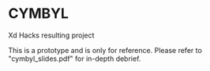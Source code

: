 # CYMBYL
Xd Hacks resulting project

This is a prototype and is only for reference.
Please refer to "cymbyl_slides.pdf" for in-depth debrief.
